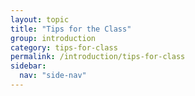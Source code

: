 ```yaml
---
layout: topic
title: "Tips for the Class"
group: introduction
category: tips-for-class
permalink: /introduction/tips-for-class
sidebar:
  nav: "side-nav"
---
```

